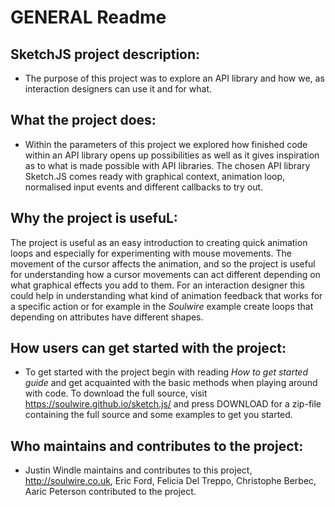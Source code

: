 # GENERAL Readme


## SketchJS project description: 
* The purpose of this project was to explore an API library and how we, as interaction designers can use it and for what.

## What the project does:
* Within the parameters of this project we explored how finished code within an API library opens up possibilities as well as it gives inspiration as to what is made possible with API libraries. The chosen API library Sketch.JS comes ready with graphical context, animation loop, normalised input events and different callbacks to try out.

## Why the project is usefuL:
The project is useful as an easy introduction to creating quick animation loops and especially for experimenting with mouse movements. The movement of the cursor affects the animation, and so the project is useful for understanding how a cursor movements can act different depending on what graphical effects you add to them. For an interaction designer this could help in understanding what kind of animation feedback that works for a specific action or for example in the *Soulwire* example create loops that depending on attributes have different shapes.

## How users can get started with the project:
* To get started with the project begin with reading *How to get started guide* and get acquainted with the basic methods when playing around with code. To download the full source, visit https://soulwire.github.io/sketch.js/ and press DOWNLOAD for a zip-file containing the full source and some examples to get you started.

## Who maintains and contributes to the project:
* Justin Windle maintains and contributes to this project, http://soulwire.co.uk, Eric Ford, Felicia Del Treppo, Christophe Berbec, Aaric Peterson contributed to the project. 


